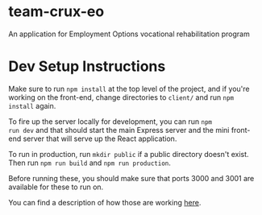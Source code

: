 # team-crux-eo
An application for Employment Options vocational rehabilitation program


# Dev Setup Instructions

Make sure to run `npm install` at the top level of the project, and if you're working on the front-end, change directories to `client/` and run `npm install` again.

To fire up the server locally for development, you can run <code>npm run dev</code> and that should start the main Express server and the mini front-end server that will serve up the React application.

To run in production, run <code>mkdir public</code> if a public directory doesn't exist. Then run <code>npm run build</code> and <code>npm run production</code>.

Before running these, you should make sure that ports 3000 and 3001 are available for these to run on.

You can find a description of how those are working [here](https://www.fullstackreact.com/articles/using-create-react-app-with-a-server/).
